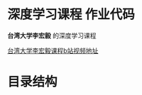 # 深度学习课程 作业代码

**台湾大学李宏毅** 的深度学习课程

[台湾大学李宏毅课程b站视频地址](https://www.bilibili.com/video/BV1ou411N7X3/?spm_id_from=444.42.top_right_bar_window_custom_collection.content.click&vd_source=41721633578b9591ada330add5535721)

# 目录结构

